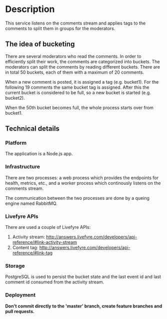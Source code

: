 # Description
This service listens on the comments stream and applies tags to the comments to split them in groups for the moderators.

## The idea of bucketing
There are several moderators who read the comments. In order to efficiently split their work, the comments are categorized into buckets. The moderators can split the comments by reading different buckets. There are in total 50 buckets, each of them with a maximum of 20 comments.

When a new comment is posted, it is assigned a tag (e.g. bucket1). For the following 19 comments the same bucket tag is assigned. After this the current bucket is considered to be full, so a new bucket is started (e.g. bucket2).

When the 50th bucket becomes full, the whole process starts over from bucket1.

## Technical details
### Platform
The application is a Node.js app.

### Infrastructure
There are two processes: a web process which provides the endpoints for health, metrics, etc., and a worker process which continously listens on the comments stream.

The communication between the two processes are done by a queing engine named RabbitMQ.

### Livefyre APIs
There are used a couple of Livefyre APIs:

1. Activity stream: <a href="http://answers.livefyre.com/developers/api-reference/#link-activity-stream" target="_blank">http://answers.livefyre.com/developers/api-reference/#link-activity-stream</a>
2. Content tag: <a href="http://answers.livefyre.com/developers/api-reference/#link-tag" target="_blank">http://answers.livefyre.com/developers/api-reference/#link-tag</a>

### Storage
PostgreSQL is used to persist the bucket state and the last event id and last comment id consumed from the activity stream.


### Deployment

**Don't commit directly to the 'master' branch, create feature branches and pull requests.**
